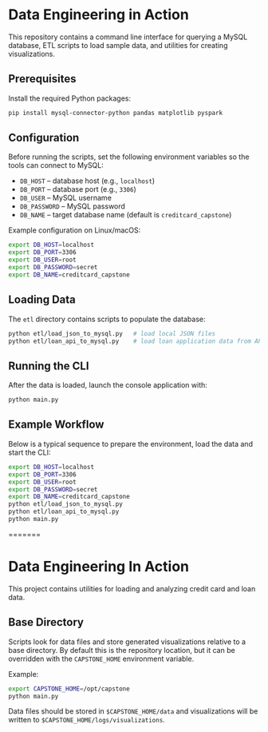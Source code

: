 # Data Engineering in Action

This repository contains a command line interface for querying a MySQL database, ETL scripts to load sample data, and utilities for creating visualizations.

## Prerequisites

Install the required Python packages:

```bash
pip install mysql-connector-python pandas matplotlib pyspark
```

## Configuration

Before running the scripts, set the following environment variables so the tools can connect to MySQL:

- `DB_HOST` – database host (e.g., `localhost`)
- `DB_PORT` – database port (e.g., `3306`)
- `DB_USER` – MySQL username
- `DB_PASSWORD` – MySQL password
- `DB_NAME` – target database name (default is `creditcard_capstone`)

Example configuration on Linux/macOS:

```bash
export DB_HOST=localhost
export DB_PORT=3306
export DB_USER=root
export DB_PASSWORD=secret
export DB_NAME=creditcard_capstone
```

## Loading Data

The `etl` directory contains scripts to populate the database:

```bash
python etl/load_json_to_mysql.py   # load local JSON files
python etl/loan_api_to_mysql.py    # load loan application data from API
```

## Running the CLI

After the data is loaded, launch the console application with:

```bash
python main.py
```

## Example Workflow

Below is a typical sequence to prepare the environment, load the data and start the CLI:

```bash
export DB_HOST=localhost
export DB_PORT=3306
export DB_USER=root
export DB_PASSWORD=secret
export DB_NAME=creditcard_capstone
python etl/load_json_to_mysql.py
python etl/loan_api_to_mysql.py
python main.py
```
=======
# Data Engineering In Action

This project contains utilities for loading and analyzing credit card and loan data.

## Base Directory

Scripts look for data files and store generated visualizations relative to a base directory. By default this is the repository location, but it can be overridden with the `CAPSTONE_HOME` environment variable.

Example:

```bash
export CAPSTONE_HOME=/opt/capstone
python main.py
```

Data files should be stored in `$CAPSTONE_HOME/data` and visualizations will be written to `$CAPSTONE_HOME/logs/visualizations`.
